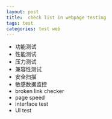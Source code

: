 ```yaml
---
layout: post
title:  check list in webpage testing
tags: test
categories: test web
---
```


* 功能测试
* 性能测试
* 压力测试
* 兼容性测试
* 安全扫描
* 敏感数据监控
* broken link checker
* page speed
* interface test
* UI test
